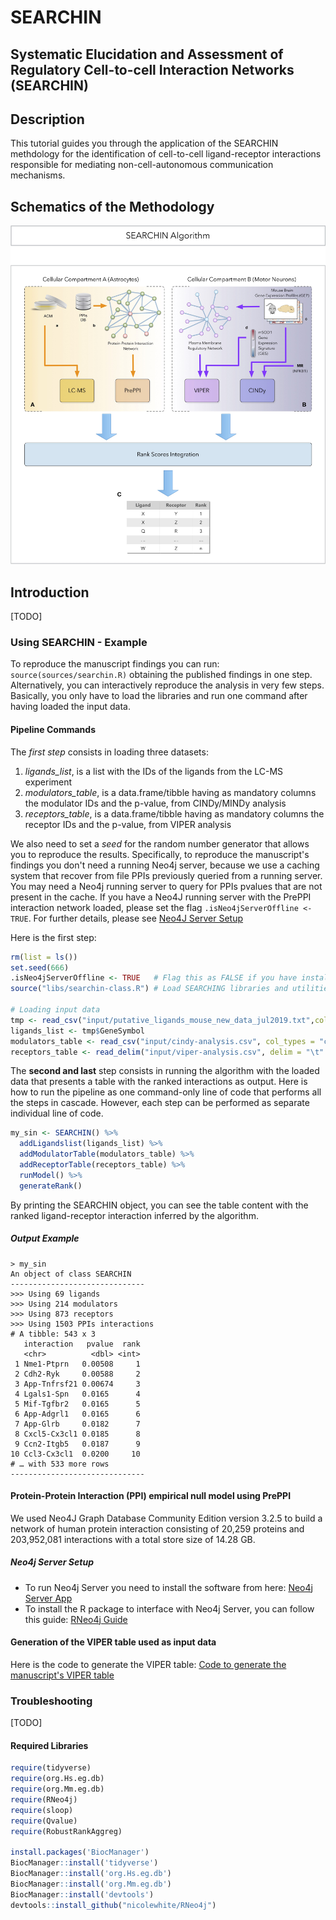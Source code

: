 # SEARCHIN

##  Systematic Elucidation and Assessment of Regulatory Cell-to-cell Interaction Networks (SEARCHIN)

## Description

This tutorial guides you through the application of the SEARCHIN methdology for the identification of cell-to-cell ligand-receptor interactions responsible for mediating non-cell-autonomous communication mechanisms. 

## Schematics of the Methodology

![Searching Schematics](/data/images/searchin-schematics.jpg)

## Introduction

[TODO]

### Using SEARCHIN - Example
To reproduce the manuscript findings you can run: `source(sources/searchin.R)` obtaining the published findings in one step.
Alternatively, you can interactively reproduce the analysis in very few steps. 
Basically, you only have to load the libraries and run one command after having loaded the input data.

#### Pipeline Commands

The *first step* consists in loading three datasets:
1. *ligands_list*, is a list with the IDs of the ligands from the LC-MS experiment
2. *modulators_table*, is a data.frame/tibble having as mandatory columns the modulator IDs and the p-value, from CINDy/MINDy analysis
3. *receptors_table*, is a data.frame/tibble having as mandatory columns the receptor IDs and the p-value, from VIPER analysis

We also need to set a *seed* for the random number generator that allows you to reproduce the results. Specifically, to reproduce the manuscript's findings you don't need a running Neo4j server, because we use a caching system that recover from file PPIs previously queried from a running server. You may need a Neo4j running server to query for PPIs pvalues that are not present in the cache. If you have a Neo4J running server with the PrePPI interaction network loaded, please set the flag `.isNeo4jServerOffline <- TRUE`. For further details, please see [Neo4J Server Setup](#neo4j-server-setup)

Here is the first step:
```R
rm(list = ls())
set.seed(666)
.isNeo4jServerOffline <- TRUE	# Flag this as FALSE if you have installed the Neo4j server or if you want to run SEARCHIN with your own data: you need the server with the PPI data running
source("libs/searchin-class.R")	# Load SEARCHING libraries and utilities

# Loading input data
tmp <- read_csv("input/putative_ligands_mouse_new_data_jul2019.txt",col_types = c("cccccccc"))
ligands_list <- tmp$GeneSymbol
modulators_table <- read_csv("input/cindy-analysis.csv", col_types = "ccd")
receptors_table <- read_delim("input/viper-analysis.csv", delim = "\t" , col_types = "ccdddd")
```
The **second and last** step consists in running the algorithm with the loaded data that presents a table with the ranked interactions as output.
Here is how to run the pipeline as one command-only line of code that performs all the steps in cascade. However, each step can be performed as separate individual line of code.

```R
my_sin <- SEARCHIN() %>% 
  addLigandslist(ligands_list) %>% 
  addModulatorTable(modulators_table) %>% 
  addReceptorTable(receptors_table) %>% 
  runModel() %>%
  generateRank()
```

By printing the SEARCHIN object, you can see the table content with the ranked ligand-receptor interaction inferred by the algorithm.

##### Output Example

```shell
> my_sin
An object of class SEARCHIN 
------------------------------
>>> Using 69 ligands
>>> Using 214 modulators
>>> Using 873 receptors
>>> Using 1503 PPIs interactions
# A tibble: 543 x 3
   interaction   pvalue  rank
   <chr>          <dbl> <int>
 1 Nme1-Ptprn   0.00508     1
 2 Cdh2-Ryk     0.00588     2
 3 App-Tnfrsf21 0.00674     3
 4 Lgals1-Spn   0.0165      4
 5 Mif-Tgfbr2   0.0165      5
 6 App-Adgrl1   0.0165      6
 7 App-Glrb     0.0182      7
 8 Cxcl5-Cx3cl1 0.0185      8
 9 Ccn2-Itgb5   0.0187      9
10 Ccl3-Cx3cl1  0.0200     10
# … with 533 more rows
------------------------------
```


#### Protein-Protein Interaction (PPI) empirical null model using PrePPI

We used Neo4J Graph Database Community Edition version 3.2.5 to build a network of human protein interaction consisting of 20,259 proteins and 203,952,081 interactions with a total store size of 14.28 GB.

##### Neo4j Server Setup

* To run Neo4j Server you need to install the software from here: [Neo4j Server App](https://neo4j.com/download/)
* To install the R package to interface with Neo4j Server, you can follow this guide: [RNeo4j Guide](https://github.com/nicolewhite/RNeo4j)

#### Generation of the VIPER table used as input data

Here is the code to generate the VIPER table: [Code to generate the manuscript's VIPER table](sources/examples/als-tables-generation/viper-table-generator.R)

### Troubleshooting

[TODO]

#### Required Libraries

```R
require(tidyverse) 
require(org.Hs.eg.db)
require(org.Mm.eg.db)
require(RNeo4j)
require(sloop)
require(Qvalue)
require(RobustRankAggreg)

install.packages('BiocManager')
BiocManager::install('tidyverse')
BiocManager::install('org.Hs.eg.db')
BiocManager::install('org.Mm.eg.db')
BiocManager::install('devtools')
devtools::install_github("nicolewhite/RNeo4j")
```

